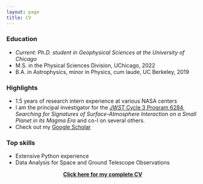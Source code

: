 ```yaml
---
layout: page
title: CV
---
```


### Education

- *Current: Ph.D. student in Geophysical Sciences at the University of Chicago*
- M.S. in the Physical Sciences Division, UChicago, 2022
- B.A. in Astrophysics, minor in Physics, cum laude, UC Berkeley, 2019

### Highlights

- 1.5 years of research intern experience at various NASA centers
- I am the principal investigator for the [*JWST* Cycle 3 Program 6284](https://www.stsci.edu/jwst/science-execution/program-information?id=6284), *Searching for Signatures of Surface-Atmosphere Interaction on a Small Planet in its Magma Era* and co-I on several others.
- Check out my [Google Scholar](https://scholar.google.com/citations?user=i9PdovgAAAAJ&hl)

### Top skills

- Extensive Python experience
- Data Analysis for Space and Ground Telescope Observations



<a href="/assets/files/CV.pdf"><center><b>Click here for my complete CV</b></center></a>
